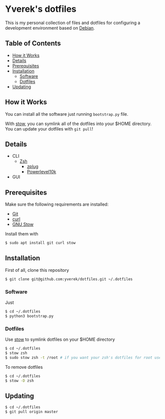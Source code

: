 # Yverek's dotfiles
This is my personal collection of files and dotfiles for configuring a development environment based on 
[Debian](https://www.debian.org/).

## Table of Contents
 * [How it Works](#how-it-works)
 * [Details](#details)
 * [Prerequisites](#prerequisites)
 * [Installation](#Installation)
   * [Software](#software)
   * [Dotfiles](#dotfiles)
 * [Updating](#updating)

## How it Works
You can install all the software just running `bootstrap.py` file.

With [stow](https://www.gnu.org/software/stow/), you can symlink all of the dotfiles into your $HOME directory.
You can update your dotfiles with `git pull`!

## Details
 * CLI
   * [Zsh](https://github.com/zsh-users/zsh)
     * [zplug](https://github.com/zplug/zplug)
     * [Powerlevel10k](https://github.com/romkatv/powerlevel10k)
 * GUI

## Prerequisites
Make sure the following requirements are installed:

 * [Git](https://git-scm.com/)
 * [curl](https://curl.haxx.se/)
 * [GNU Stow](https://www.gnu.org/software/stow/)

Install them with
```bash
$ sudo apt install git curl stow
```

## Installation
First of all, clone this repository
```bash
$ git clone git@github.com:yverek/dotfiles.git ~/.dotfiles
```

### Software
Just
```bash
$ cd ~/.dotfiles
$ python3 bootstrap.py
```

### Dotfiles
Use [stow](https://www.gnu.org/software/stow/) to symlink dotfiles on your $HOME directory
```bash
$ cd ~/.dotfiles
$ stow zsh
$ sudo stow zsh -t /root # if you want your zsh's dotfiles for root user
```

To remove dotfiles
```bash
$ cd ~/.dotfiles
$ stow -D zsh
```

## Updating
```bash
$ cd ~/.dotfiles
$ git pull origin master
```